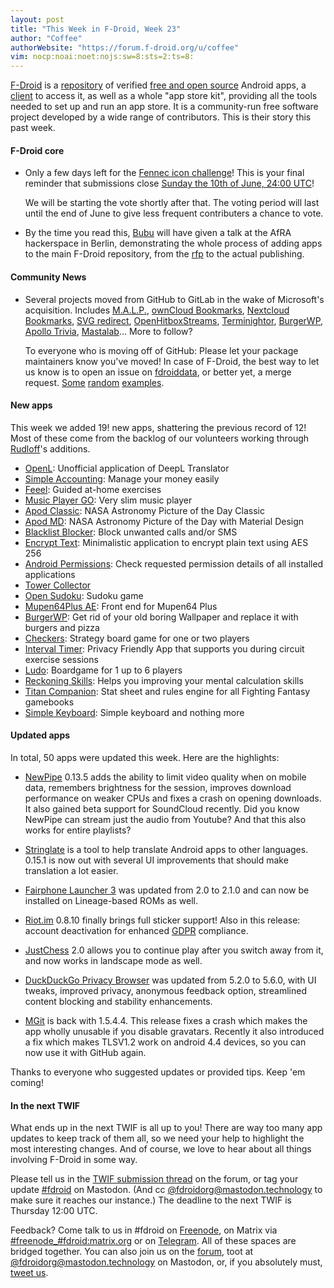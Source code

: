 ```yaml
---
layout: post
title: "This Week in F-Droid, Week 23"
author: "Coffee"
authorWebsite: "https://forum.f-droid.org/u/coffee"
vim: nocp:noai:noet:nojs:sw=8:sts=2:ts=8:
---
```


[F-Droid](https://f-droid.org/) is a [repository](https://f-droid.org/packages/) of verified [free and open source](https://en.wikipedia.org/wiki/Free_and_open-source_software) Android apps, a [client](https://f-droid.org/app/org.fdroid.fdroid) to access it, as well as a whole "app store kit", providing all the tools needed to set up and run an app store. It is a community-run free software project developed by a wide range of contributors. This is their story this past week.

#### F-Droid core

* Only a few days left for the [Fennec icon challenge](https://forum.f-droid.org/t/new-icon-for-fennec-f-droid/2810)! This is your final reminder that submissions close [Sunday the 10th of June, 24:00 UTC](https://www.wolframalpha.com/input/?i=June+10,+2018,+24:00+UTC)!

  We will be starting the vote shortly after that. The voting period will last until the end of June to give less frequent contributers a chance to vote.

* By the time you read this, [Bubu](https://forum.f-droid.org/u/Bubu) will have given a talk at the AfRA hackerspace in Berlin, demonstrating the whole process of adding apps to the main F-Droid repository, from the [rfp](https://gitlab.com/fdroid/rfp) to the actual publishing.

#### Community News

* Several projects moved from GitHub to GitLab in the wake of Microsoft's acquisition. Includes [M.A.L.P.](https://f-droid.org/app/org.gateshipone.malp), [ownCloud Bookmarks](https://f-droid.org/app/org.schabi.nxbookmarks.owncloud), [Nextcloud Bookmarks](https://f-droid.org/app/org.schabi.nxbookmarks), [SVG redirect](https://f-droid.org/app/org.schabi.svgredirect), [OpenHitboxStreams](https://f-droid.org/app/org.schabi.openhitboxstreams), [Terminightor](https://f-droid.org/app/org.schabi.terminightor), [BurgerWP](https://f-droid.org/app/org.sasehash.burgerwp), [Apollo Trivia](https://f-droid.org/app/net.jakevossen.apollotrivia), [Mastalab](https://f-droid.org/app/fr.gouv.etalab.mastodon)... More to follow?

  To everyone who is moving off of GitHub: Please let your package maintainers know you've moved! In case of F-Droid, the best way to let us know is to open an issue on [fdroiddata](https://gitlab.com/fdroid/fdroiddata), or better yet, a merge request. [Some](https://gitlab.com/fdroid/fdroiddata/merge_requests/3270) [random](https://gitlab.com/fdroid/fdroiddata/merge_requests/3285) [examples](https://gitlab.com/fdroid/fdroiddata/merge_requests/3287).

#### New apps

This week we added 19! new apps, shattering the previous record of 12! Most of these come from the backlog of our volunteers working through [Rudloff](https://forum.f-droid.org/u/rudloff)'s additions.

* [OpenL](https://f-droid.org/app/com.anthony.deepl.openl): Unofficial application of DeepL Translator
* [Simple Accounting](https://f-droid.org/app/com.emmanuelmess.simpleaccounting): Manage your money easily
* [Feeel](https://f-droid.org/app/com.enjoyingfoss.feeel): Guided at-home exercises
* [Music Player GO](https://f-droid.org/app/com.iven.musicplayergo): Very slim music player
* [Apod Classic](https://f-droid.org/app/com.jvillalba.apod.classic): NASA Astronomy Picture of the Day Classic
* [Apod MD](https://f-droid.org/app/com.jvillalba.apod.md): NASA Astronomy Picture of the Day with Material Design
* [Blacklist Blocker](https://f-droid.org/app/com.kaliturin.blacklist): Block unwanted calls and/or SMS
* [Encrypt Text](https://f-droid.org/app/dk.meznik.jan.encrypttext): Minimalistic application to encrypt plain text using AES 256
* [Android Permissions](https://f-droid.org/app/in.arjsna.permissionchecker): Check requested permission details of all installed applications
* [Tower Collector](https://f-droid.org/app/info.zamojski.soft.towercollector)
* [Open Sudoku](https://f-droid.org/app/org.moire.opensudoku): Sudoku game
* [Mupen64Plus AE](https://f-droid.org/app/org.mupen64plusae.v3.alpha): Front end for Mupen64 Plus
* [BurgerWP](https://f-droid.org/app/org.sasehash.burgerwp): Get rid of your old boring Wallpaper and replace it with burgers and pizza
* [Checkers](https://f-droid.org/app/org.secuso.privacyfriendlydame): Strategy board game for one or two players
* [Interval Timer](https://f-droid.org/app/org.secuso.privacyfriendlyintervaltimer): Privacy Friendly App that supports you during circuit exercise sessions
* [Ludo](https://f-droid.org/app/org.secuso.privacyfriendlyludo): Boardgame for 1 up to 6 players
* [Reckoning Skills](https://f-droid.org/app/org.secuso.privacyfriendlyrecknoningskills): Helps you improving your mental calculation skills
* [Titan Companion](https://f-droid.org/app/pt.joaomneto.titancompanion): Stat sheet and rules engine for all Fighting Fantasy gamebooks
* [Simple Keyboard](https://f-droid.org/app/rkr.simplekeyboard.inputmethod): Simple keyboard and nothing more

#### Updated apps

In total, 50 apps were updated this week. Here are the highlights:

* [NewPipe](https://f-droid.org/app/org.schabi.newpipe) 0.13.5 adds the ability to limit video quality when on mobile data, remembers brightness for the session, improves download performance on weaker CPUs and fixes a crash on opening downloads. It also gained beta support for SoundCloud recently. Did you know NewPipe can stream just the audio from Youtube? And that this also works for entire playlists?

* [Stringlate](https://f-droid.org/app/io.github.lonamiwebs.stringlate) is a tool to help translate Android apps to other languages. 0.15.1 is now out with several UI improvements that should make translation a lot easier.

* [Fairphone Launcher 3](https://f-droid.org/app/community.fairphone.fplauncher3) was updated from 2.0 to 2.1.0 and can now be installed on Lineage-based ROMs as well.

* [Riot.im](https://f-droid.org/app/im.vector.alpha) 0.8.10 finally brings full sticker support! Also in this release: account deactivation for enhanced [GDPR](https://en.wikipedia.org/wiki/General_Data_Protection_Regulation) compliance.

* [JustChess](https://f-droid.org/app/com.alaskalinuxuser.justchess) 2.0 allows you to continue play after you switch away from it, and now works in landscape mode as well.

* [DuckDuckGo Privacy Browser](https://f-droid.org/app/com.duckduckgo.mobile.android) was updated from 5.2.0 to 5.6.0, with UI tweaks, improved privacy, anonymous feedback option, streamlined content blocking and stability enhancements.

* [MGit](https://f-droid.org/app/com.manichord.mgit) is back with 1.5.4.4. This release fixes a crash which makes the app wholly unusable if you disable gravatars. Recently it also introduced a fix which makes TLSV1.2 work on android 4.4 devices, so you can now use it with GitHub again.

Thanks to everyone who suggested updates or provided tips. Keep 'em coming!

#### In the next TWIF

What ends up in the next TWIF is all up to you! There are way too many app updates to keep track of them all, so we need your help to highlight the most interesting changes. And of course, we love to hear about all things involving F-Droid in some way.

Please tell us in the [TWIF submission thread](https://forum.f-droid.org/t/twif-submission-thread) on the forum, or tag your update [#fdroid](https://mastodon.technology/tags/fdroid) on Mastodon. (And cc [@fdroidorg@mastodon.technology](https://mastodon.technology/@fdroidorg) to make sure it reaches our instance.) The deadline to the next TWIF is Thursday 12:00 UTC.

Feedback? Come talk to us in #fdroid on [Freenode](https://freenode.net/), on Matrix via [#freenode_#fdroid:matrix.org](https://matrix.to/#/#freenode_#fdroid:matrix.org) or on [Telegram](https://t.me/joinchat/AlRQekvjWDTuQrCgMYSNVA). All of these spaces are bridged together. You can also join us on the [forum](https://forum.f-droid.org/), toot at [@fdroidorg@mastodon.technology](https://mastodon.technology/@fdroidorg) on Mastodon, or, if you absolutely must, [tweet us](https://twitter.com/fdroidorg).

